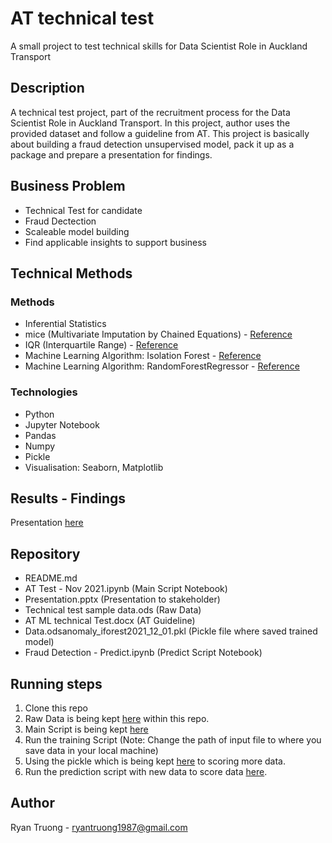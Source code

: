 # AT technical test

A small project to test technical skills for Data Scientist Role in Auckland Transport

## Description

A technical test project, part of the recruitment process for the Data Scientist Role in Auckland Transport. In this project, author uses the provided dataset and follow a guideline from AT. This project is basically about building a fraud detection unsupervised model, pack it up as a package and prepare a presentation for findings. 

## Business Problem

* Technical Test for candidate
* Fraud Dectection
* Scaleable model building
* Find applicable insights to support business 

## Technical Methods

### Methods
* Inferential Statistics
* mice (Multivariate Imputation by Chained Equations) - [Reference](https://impyute.readthedocs.io/en/latest/_modules/impyute/imputation/cs/mice.html)
* IQR (Interquartile Range) - [Reference](https://en.wikipedia.org/wiki/Interquartile_range)
* Machine Learning Algorithm: Isolation Forest - [Reference](https://scikit-learn.org/stable/modules/generated/sklearn.ensemble.IsolationForest.html)
* Machine Learning Algorithm: RandomForestRegressor - [Reference](https://scikit-learn.org/stable/modules/generated/sklearn.ensemble.RandomForestRegressor.html)

### Technologies
* Python
* Jupyter Notebook
* Pandas
* Numpy
* Pickle
* Visualisation: Seaborn, Matplotlib

## Results - Findings

Presentation [here](https://github.com/tdongnguyen/AT-Test/blob/5a9a52fbdd931e4097231d7ec67af32e30c79ca9/Presentation.pptx)

## Repository

* README.md
* AT Test - Nov 2021.ipynb  (Main Script Notebook)
* Presentation.pptx (Presentation to stakeholder)
* Technical test sample data.ods (Raw Data)
* AT ML technical Test.docx (AT Guideline)
* Data.odsanomaly_iforest2021_12_01.pkl (Pickle file where saved trained model)
* Fraud Detection - Predict.ipynb (Predict Script Notebook)

## Running steps

1. Clone this repo
2. Raw Data is being kept [here](https://github.com/tdongnguyen/AT-Test/blob/f9ab9cd6fe7d766d94e3a3c713cabbc51c12e58b/Technical%20test%20sample%20data.ods) within this repo.
3. Main Script is being kept [here](https://github.com/tdongnguyen/AT-Test/blob/f9ab9cd6fe7d766d94e3a3c713cabbc51c12e58b/AT%20Test%20-%20Nov%202021.ipynb)
4. Run the training Script (Note: Change the path of input file to where you save data in your local machine)
5. Using the pickle which is being kept [here](https://github.com/tdongnguyen/AT-Test/blob/1dabb3b4442f4eb97890c27d94932b990ed9bf56/Data.odsanomaly_iforest2021_12_01.pkl) to scoring more data. 
6. Run the prediction script  with new data to score data [here](https://github.com/tdongnguyen/AT-Test/blob/1dabb3b4442f4eb97890c27d94932b990ed9bf56/Fraud%20Detection%20-%20Predict.ipynb).

## Author
Ryan Truong - ryantruong1987@gmail.com




